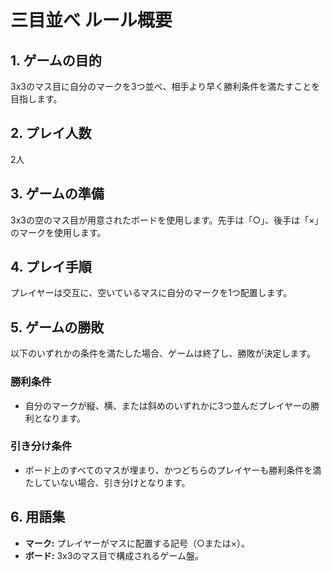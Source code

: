 # 三目並べ ルール概要

## 1. ゲームの目的
3x3のマス目に自分のマークを3つ並べ、相手より早く勝利条件を満たすことを目指します。

## 2. プレイ人数
2人

## 3. ゲームの準備
3x3の空のマス目が用意されたボードを使用します。先手は「○」、後手は「×」のマークを使用します。

## 4. プレイ手順
プレイヤーは交互に、空いているマスに自分のマークを1つ配置します。

## 5. ゲームの勝敗

以下のいずれかの条件を満たした場合、ゲームは終了し、勝敗が決定します。

### 勝利条件
-   自分のマークが縦、横、または斜めのいずれかに3つ並んだプレイヤーの勝利となります。

### 引き分け条件
-   ボード上のすべてのマスが埋まり、かつどちらのプレイヤーも勝利条件を満たしていない場合、引き分けとなります。

## 6. 用語集
-   **マーク:** プレイヤーがマスに配置する記号（○または×）。
-   **ボード:** 3x3のマス目で構成されるゲーム盤。